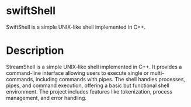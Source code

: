 # swiftShell
SwiftShell is a simple UNIX-like shell implemented in C++.
<h1>Description</h1>
<p>StreamShell is a simple UNIX-like shell implemented in C++. It provides a command-line interface allowing users to execute single or multi-commands, including commands with pipes. The shell handles processes, pipes, and command execution, offering a basic but functional shell environment. The project includes features like tokenization, process management, and error handling.</p>

